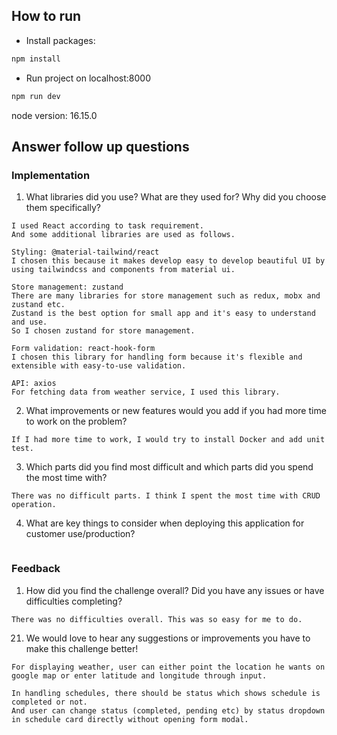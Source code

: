 ## How to run

- Install packages:
```bash
npm install
```
- Run project on localhost:8000
```bash
npm run dev
```

node version: 16.15.0


## Answer follow up questions

### Implementation
1. What libraries did you use? What are they used for? Why did you choose them
specifically?
```text
I used React according to task requirement.
And some additional libraries are used as follows.

Styling: @material-tailwind/react
I chosen this because it makes develop easy to develop beautiful UI by using tailwindcss and components from material ui.

Store management: zustand
There are many libraries for store management such as redux, mobx and zustand etc.
Zustand is the best option for small app and it's easy to understand and use.
So I chosen zustand for store management.

Form validation: react-hook-form
I chosen this library for handling form because it's flexible and extensible with easy-to-use validation.

API: axios
For fetching data from weather service, I used this library.

```

2. What improvements or new features would you add if you had more time to work on
   the problem?
```text
If I had more time to work, I would try to install Docker and add unit test.
```
3. Which parts did you find most difficult and which parts did you spend the most time
   with?
```text
There was no difficult parts. I think I spent the most time with CRUD operation.
```
4. What are key things to consider when deploying this application for customer
   use/production?
```text

```

### Feedback
1. How did you find the challenge overall? Did you have any issues or have difficulties
   completing?
```text
There was no difficulties overall. This was so easy for me to do.
```

21. We would love to hear any suggestions or improvements you have to make this
    challenge better!
```text
For displaying weather, user can either point the location he wants on google map or enter latitude and longitude through input.

In handling schedules, there should be status which shows schedule is completed or not.
And user can change status (completed, pending etc) by status dropdown in schedule card directly without opening form modal.
```
